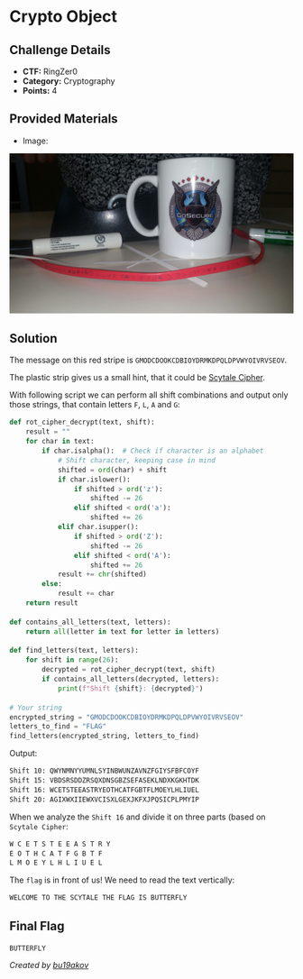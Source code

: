 # Crypto Object

## Challenge Details 

- **CTF:** RingZer0
- **Category:** Cryptography
- **Points:** 4

## Provided Materials

- Image:

![Image](./file.jpg)

## Solution

The message on this red stripe is `GMODCDOOKCDBIOYDRMKDPQLDPVWYOIVRVSEOV`.

The plastic strip gives us a small hint, that it could be [Scytale Cipher](https://en.wikipedia.org/wiki/Scytale).

With following script we can perform all shift combinations and output only those strings, that contain letters `F`, `L`, `A` and `G`:

```python
def rot_cipher_decrypt(text, shift):
    result = ""
    for char in text:
        if char.isalpha():  # Check if character is an alphabet
            # Shift character, keeping case in mind
            shifted = ord(char) + shift
            if char.islower():
                if shifted > ord('z'):
                    shifted -= 26
                elif shifted < ord('a'):
                    shifted += 26
            elif char.isupper():
                if shifted > ord('Z'):
                    shifted -= 26
                elif shifted < ord('A'):
                    shifted += 26
            result += chr(shifted)
        else:
            result += char
    return result

def contains_all_letters(text, letters):
    return all(letter in text for letter in letters)

def find_letters(text, letters):
    for shift in range(26):
        decrypted = rot_cipher_decrypt(text, shift)
        if contains_all_letters(decrypted, letters):
            print(f"Shift {shift}: {decrypted}")

# Your string
encrypted_string = "GMODCDOOKCDBIOYDRMKDPQLDPVWYOIVRVSEOV"
letters_to_find = "FLAG"
find_letters(encrypted_string, letters_to_find)
```

Output:

```sh
Shift 10: QWYNMNYYUMNLSYINBWUNZAVNZFGIYSFBFCOYF
Shift 15: VBDSRSDDZRSQXDNSGBZSEFASEKLNDXKGKHTDK
Shift 16: WCETSTEEASTRYEOTHCATFGBTFLMOEYLHLIUEL
Shift 20: AGIXWXIIEWXVCISXLGEXJKFXJPQSICPLPMYIP
```

When we analyze the `Shift 16` and divide it on three parts (based on `Scytale Cipher`:

```sh
W C E T S T E E A S T R Y
E O T H C A T F G B T F
L M O E Y L H L I U E L
```

The `flag` is in front of us! We need to read the text vertically:

```sh
WELCOME TO THE SCYTALE THE FLAG IS BUTTERFLY
```

## Final Flag

`BUTTERFLY `

*Created by [bu19akov](https://github.com/bu19akov)*